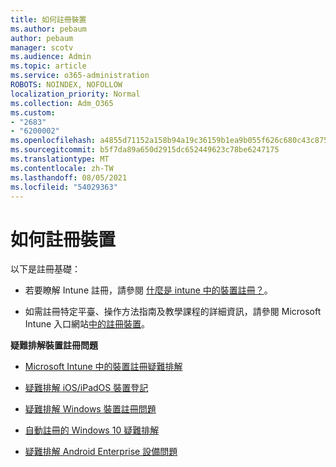 ```yaml
---
title: 如何註冊裝置
ms.author: pebaum
author: pebaum
manager: scotv
ms.audience: Admin
ms.topic: article
ms.service: o365-administration
ROBOTS: NOINDEX, NOFOLLOW
localization_priority: Normal
ms.collection: Adm_O365
ms.custom:
- "2683"
- "6200002"
ms.openlocfilehash: a4855d71152a158b94a19c36159b1ea9b055f626c680c43c875de1f258329c96
ms.sourcegitcommit: b5f7da89a650d2915dc652449623c78be6247175
ms.translationtype: MT
ms.contentlocale: zh-TW
ms.lasthandoff: 08/05/2021
ms.locfileid: "54029363"
---
```

# <a name="how-to-enroll-devices"></a>如何註冊裝置

以下是註冊基礎：

- 若要瞭解 Intune 註冊，請參閱 [什麼是 intune 中的裝置註冊？](https://docs.microsoft.com/mem/intune/enrollment/device-enrollment)。

- 如需註冊特定平臺、操作方法指南及教學課程的詳細資訊，請參閱 Microsoft Intune 入口網站[中的註冊裝置](https://docs.microsoft.com/mem/intune/enrollment/)。

**疑難排解裝置註冊問題**

- [Microsoft Intune 中的裝置註冊疑難排解](https://docs.microsoft.com/mem/intune/enrollment/troubleshoot-device-enrollment-in-intune)

- [疑難排解 iOS/iPadOS 裝置登記](https://docs.microsoft.com/mem/intune/enrollment/troubleshoot-ios-enrollment-errors)

- [疑難排解 Windows 裝置註冊問題](https://docs.microsoft.com/mem/intune/enrollment/troubleshoot-windows-enrollment-errors)

- [自動註冊的 Windows 10 疑難排解](https://docs.microsoft.com/mem/intune/enrollment/troubleshoot-windows-auto-enrollment)

- [疑難排解 Android Enterprise 設備問題](https://docs.microsoft.com/mem/intune/enrollment/troubleshoot-android-enrollment)


